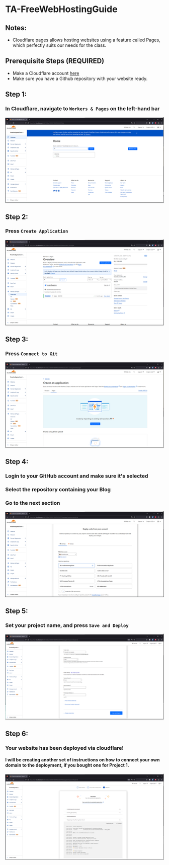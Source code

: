 # TA-FreeWebHostingGuide

## Notes:
<div>
  <ul>
    <li>Cloudflare pages allows hosting websites using a feature called Pages, which perfectly suits our needs for the class.</li>
  </ul>
</div>

## Prerequisite Steps (REQUIRED)
<div>
  <ul>
    <li>Make a Cloudflare account <a href="https://dash.cloudflare.com/sign-up?pt=f">here</a></li>
    <li>Make sure you have a Github repository with your website ready.</li>
  </ul>
</div>

## Step 1: 
### In Cloudflare, navigate to ```Workers & Pages``` on the left-hand bar

<img src="./Images/Step1.png"/>

## Step 2: 
### Press ```Create Application```

<img src="./Images/Step2.png"/>

## Step 3: 
### Press ```Connect to Git```

<img src="./Images/Step3.png"/>

## Step 4: 
### Login to your GitHub account and make sure it's selected
### Select the repository containing your Blog
### Go to the next section

<img src="./Images/Step4.png"/>

## Step 5: 
### Set your project name, and press ```Save and Deploy```

<img src="./Images/Step5.png"/>

## Step 6: 
### Your website has been deployed via cloudflare!
#### I will be creating another set of instructions on how to connect your own domain to the deployment, if you bought one for Project 1.

<img src="./Images/Step6.png"/>
